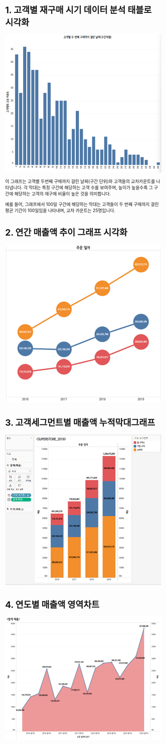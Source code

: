 # 1. 고객별 재구매 시기 데이터 분석 태블로 시각화

![히스토그램](태블로구현.png)


이 그래프는 고객별 두번째 구매까지 걸린 날짜(구간 단위)와 고객들의 교차카운트를 나타냅니다. 각 막대는 특정 구간에 해당하는 고객 수를 보여주며, 높이가 높을수록 그 구간에 해당하는 고객의 재구매 비율이 높은 것을 의미합니다.

예를 들어, 그래프에서 100일 구간에 해당하는 막대는 고객들이 두 번째 구매까지 걸린 평균 기간이 100일임을 나타내며, 교차 카운트는 25명입니다.

# 2. 연간 매출액 추이 그래프 시각화
![이중축](연간매출액추이그래프.png)

# 3. 고객세그먼트별 매출액 누적막대그래프
![누적막대차트](누적막대차트.png)

# 4. 연도별 매출액 영역차트
![영역차트](영역차트.png)
